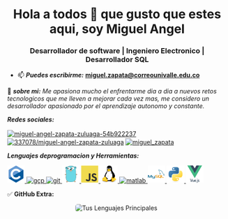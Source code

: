 <h1 align="center">Hola a todos 👋 que gusto que estes aqui, soy Miguel Angel</h1>
<h3 align="center">Desarrollador de software | Ingeniero Electronico | Desarrollador SQL</h3>

- 📫 ***Puedes escribirme:*** **miguel.zapata@correounivalle.edu.co**

📄 ***sobre mi:*** *Me apasiona mucho el enfrentarme dia a dia a nuevos retos tecnologicos que me lleven a mejorar cada vez mas, me considero un desarrollador apasionado por el aprendizaje autonomo y constante.*

***Redes sociales:***
<p align="left">
<a href="https://linkedin.com/in/miguel-angel-zapata-zuluaga-54b922237" target="blank"><img align="center" src="https://raw.githubusercontent.com/rahuldkjain/github-profile-readme-generator/master/src/images/icons/Social/linked-in-alt.svg" alt="miguel-angel-zapata-zuluaga-54b922237" height="30" width="40" /></a>
<a href="https://es.stackoverflow.com/users/337078/miguel-angel-zapata-zuluaga" target="blank"><img align="center" src="https://raw.githubusercontent.com/rahuldkjain/github-profile-readme-generator/master/src/images/icons/Social/stack-overflow.svg" alt="337078/miguel-angel-zapata-zuluaga" height="30" width="40" /></a>
<a href="https://www.hackerrank.com/miguel_zapata" target="blank"><img align="center" src="https://raw.githubusercontent.com/rahuldkjain/github-profile-readme-generator/master/src/images/icons/Social/hackerrank.svg" alt="miguel_zapata" height="30" width="40" /></a>
</p>

***Lenguajes deprogramacion y Herramientas:***
<p align="left"> <a href="https://www.cprogramming.com/" target="_blank" rel="noreferrer"> <img src="https://raw.githubusercontent.com/devicons/devicon/master/icons/c/c-original.svg" alt="c" width="40" height="40"/> </a> <a href="https://cloud.google.com" target="_blank" rel="noreferrer"> <img src="https://www.vectorlogo.zone/logos/google_cloud/google_cloud-icon.svg" alt="gcp" width="40" height="40"/> </a> <a href="https://git-scm.com/" target="_blank" rel="noreferrer"> <img src="https://www.vectorlogo.zone/logos/git-scm/git-scm-icon.svg" alt="git" width="40" height="40"/> </a> <a href="https://golang.org" target="_blank" rel="noreferrer"> <img src="https://raw.githubusercontent.com/devicons/devicon/master/icons/go/go-original.svg" alt="go" width="40" height="40"/> </a> <a href="https://developer.mozilla.org/en-US/docs/Web/JavaScript" target="_blank" rel="noreferrer"> <img src="https://raw.githubusercontent.com/devicons/devicon/master/icons/javascript/javascript-original.svg" alt="javascript" width="40" height="40"/> </a> <a href="https://www.linux.org/" target="_blank" rel="noreferrer"> <img src="https://raw.githubusercontent.com/devicons/devicon/master/icons/linux/linux-original.svg" alt="linux" width="40" height="40"/> </a> <a href="https://www.mathworks.com/" target="_blank" rel="noreferrer"> <img src="https://upload.wikimedia.org/wikipedia/commons/2/21/Matlab_Logo.png" alt="matlab" width="40" height="40"/> </a> <a href="https://www.mysql.com/" target="_blank" rel="noreferrer"> <img src="https://raw.githubusercontent.com/devicons/devicon/master/icons/mysql/mysql-original-wordmark.svg" alt="mysql" width="40" height="40"/> </a> <a href="https://www.python.org" target="_blank" rel="noreferrer"> <img src="https://raw.githubusercontent.com/devicons/devicon/master/icons/python/python-original.svg" alt="python" width="40" height="40"/> </a> <a href="https://vuejs.org/" target="_blank" rel="noreferrer"> <img src="https://raw.githubusercontent.com/devicons/devicon/master/icons/vuejs/vuejs-original-wordmark.svg" alt="vuejs" width="40" height="40"/> </a> </p>


✅ **GitHub Extra:**

<div align='center'>
    <!-- Cambia 'jhojanperlaza' a tu nombre de usuario de GitHub -->
    <img style="border-radius: 5px; margin-bottom: 5px" src="https://github-readme-stats-sigma-seven.vercel.app/api/top-langs/?username=MiguelZapataZuluaga&langs_count=1&theme=radical&layout=compact" alt="Tus Lenguajes Principales" />
<img src="https://github-readme-stats-sigma-five.vercel.app/api?username=MiguelZapataZuluaga&show_icons=true&theme=radical" alt="" />
</div>
